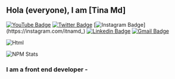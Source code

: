## Hola (everyone), I am [Tina Md]

[![YouTube Badge](https://img.shields.io/badge/-@itnamd-c4302b?style=flat-square&labelColor=c4302b&logo=youtube&logoColor=white&link=https://www.youtube.com/channel/UCQXt2DMbgcjO5xpAd0cFS8A)](https://www.youtube.com/channel/UCq22vyQVaSRxlpFXTNoZV0Q) [![Twitter Badge](https://img.shields.io/badge/-@Tinamrkh-1ca0f1?style=flat-square&labelColor=1ca0f1&logo=twitter&logoColor=white&link=https://twitter.com/Tinamrkh)](https://twitter.com/tinamrkh) [![Instagram Badge](https://img.shields.io/badge/-@itnamd_-F44747?style=flat-square&labelColor=F44747&logo=instagram&logoColor=white&link=https://instagram.com/itnamd_)](https://instagram.com/itnamd_) [![Linkedin Badge](https://img.shields.io/badge/-itnamd-blue?style=flat-square&logo=Linkedin&logoColor=white&link=https://www.linkedin.com/in/itnamd/)](https://www.linkedin.com/in/itnamd/)
[![Gmail Badge](https://img.shields.io/badge/-tinamoradkhani579@gmail.com-c14438?style=flat-square&logo=Gmail&logoColor=white&link=mailto:tinamoradkhani579@gmail.com)](mailto:tinamoradkhani579@gmail.com)

<!-- This is taken from https://github.com/maddhruv/npm-statistics -->

![Html](https://img.shields.io/badge/html-3670A0?logo=python&logoColor=ffdd54&style=for-the-badge)

![NPM Stats](https://img.shields.io/endpoint?url=https%3A%2F%2Fraw.githubusercontent.com%2Fmaddhruv%2Fnpm-statistics%2Fmaster%2Fstats.json)

### I am a front end developer - 

